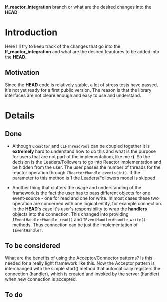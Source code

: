 **lf\_reactor\_integration** branch or what are the desired changes into the **HEAD**

# Introduction #
Here I'll try to keep track of the changes that go into the **lf\_reactor\_integration** and what are the desired feautures to be added into the **HEAD**.

## Motivation ##
Since the **HEAD** code is relatively stable, a lot of stress tests have passed, it's not yet ready for a first public version. The reason is that the library interfaces are not cleare enough and easy to use and understand.

# Details #

## Done ##
  * Although `CReactor` and `CLFThreadPool` can be coupled together it is **extremely** hard to understand how to do this and what is the purpose for users that are not part of the implementatiom, like me **:)**. So the decision is the Leaders/Followers to go into Reactor implementation and be hidden from the user. The user passes the number of threads for the reactor operation through `CReactor#handle_events(int)`. If the parameter to this method is 1 the Leaders/Followers model is skipped.

  * Another thing that clutters the usage and understanding of the framework is the fact the user has to pass different objects for one event-source - one for read and one for write.
In most cases these two operation are concerned with one logical entity, for example  connection. In the **HEAD**'s case it's user's responsibility to wrap the **handlers** objects into the connection. This changed into providing `IEventHandler#handle_read()` and `IEventHandler#handle_write()` methods. Thus connection can be just the implementation of `IEventHandler`.

## To be considered ##
What are the benefits of using the Acceptor/Connector patterns? Is this needed for a really light framework like this.
Now the Acceptor pattern is interchanged with the simple start() method that automatically registers the connection (handler), which is created and invoked by the server (handler) when new connection is accepted.

## To do ##


